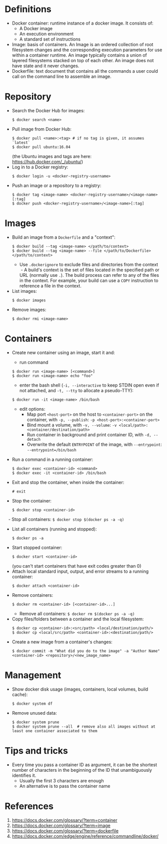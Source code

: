 
# Definitions

- Docker container: runtime instance of a docker image. It consists of:
    - A Docker image
    - An execution environment
    - A standard set of instructions
- Image: basis of containers. An Image is an ordered collection of root filesystem changes and the corresponding execution parameters for use within a container runtime. An image typically contains a union of layered filesystems stacked on top of each other. An image does not have state and it never changes.
- Dockerfile: text document that contains all the commands a user could call on the command line to assemble an image.

# Repository

- Search the Docker Hub for images:
    ```shell
    $ docker search <name>
    ```
- Pull image from Docker Hub:
    ```shell
    $ docker pull <name>:<tag> # if no tag is given, it assumes `latest`
    $ docker pull ubuntu:16.04
    ```
    (the Ubuntu images and tags are here: https://hub.docker.com/_/ubuntu/)
- Log in to a Docker registry:
    ```shell
    $ docker login -u <docker-registry-username>
    ```
- Push an image or a repository to a registry:
    ```shell
    $ docker tag <image-name> <docker-registry-username>/<image-name>[:tag]
    $ docker push <docker-registry-username>/<image-name>[:tag]
    ```

# Images

- Build an image from a `Dockerfile` and a "context":
    ```shell
    $ docker build --tag <image-name> </path/to/context>
    $ docker build --tag <image-name> --file </path/to/Dockerfile> </path/to/context>
    ```
    - Use `.dockerignore` to exclude files and directories from the context
    - A build's context is the set of files located in the specified path or URL (normally use `.`). The build process can refer to any of the files in the context. For example, your build can use a `COPY` instruction to reference a file in the context.
- List images:
    ```shell
    $ docker images
    ```
- Remove images:
    ```shell
    $ docker rmi <image-name>
    ```

# Containers

- Create new container using an image, start it and:
    - run command
    ```shell
    $ docker run <image-name> [<command>]
    $ docker run <image-name> echo "foo"
    ```
    - enter the bash shell (`-i, --interactive` to keep STDIN open even if not attached, and `-t, --tty` to allocate a pseudo-TTY):
    ```shell
    $ docker run -it <image-name> /bin/bash
    ```
    - edit options:
        - Map port `<host-port>` on the host to `<container-port>` on the container, with `-p, --publish`: `-p <host-port>:<container-port>`
        - Bind mount a volume, with `-v, --volume`: `-v <local/path>:<container/destination/path>`
        - Run container in background and print container ID, with `-d, --detach`
        - Overwrite the default `ENTRYPOINT` of the image, with `--entrypoint`: `--entrypoint=/bin/bash`

- Run a command in a running container:
    ```shell
    $ docker exec <container-id> <command>
    $ docker exec -it <container-id> /bin/bash
    ```
- Exit and stop the container, when inside the container:
    ```shell
    # exit
    ```
 - Stop the container:
    ```shell
    $ docker stop <container-id>
    ```
    - Stop all containers: `$ docker stop $(docker ps -a -q)`
- List all containers (running and stopped):
    ```shell
    $ docker ps -a
    ```
- Start stopped container:
    ```shell
    $ docker start <container-id>
    ```
    (you can't start containers that have exit codes greater than 0)
- Attach local standard input, output, and error streams to a running container:
    ```shell
    $ docker attach <container-id>
    ```
- Remove containers:
    ```shell
    $ docker rm <container-id> [<container-id>...]
    ```
    - Remove all containers: `$ docker rm $(docker ps -a -q)`
- Copy files/folders between a container and the local filesystem:
    ```shell
    $ docker cp <container-id>:<src/path> <local/destination/path/>
    $ docker cp <local/src/path> <container-id>:<destination/path/>
    ```
- Create a new image from a container's changes:
    ```shell
    $ docker commit -m "What did you do to the image" -a "Author Name" <container-id> <repository>/<new_image_name>
    ```

# Management

- Show docker disk usage (images, containers, local volumes, build cache):
    ```shell
    $ docker system df
    ```
- Remove unused data:
    ```shell
    $ docker system prune
    $ docker system prune --all  # remove also all images without at least one container associated to them
    ```

# Tips and tricks
- Every time you pass a container ID as argument, it can be the shortest number of characters in the beginning of the ID that unambiguously identifies it.
    - Usually the first 3 characters are enough
    - An alternative is to pass the container name

# References
1. https://docs.docker.com/glossary/?term=container
1. https://docs.docker.com/glossary/?term=image
1. https://docs.docker.com/glossary/?term=dockerfile
1. https://docs.docker.com/edge/engine/reference/commandline/docker/
